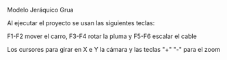 Modelo Jeráquico Grua

Al ejecutar el proyecto se usan las siguientes teclas: 

F1-F2 mover el carro, F3-F4 rotar la pluma y F5-F6 escalar el cable

Los cursores para girar en X e Y la cámara y las teclas "+" "-" para el zoom
